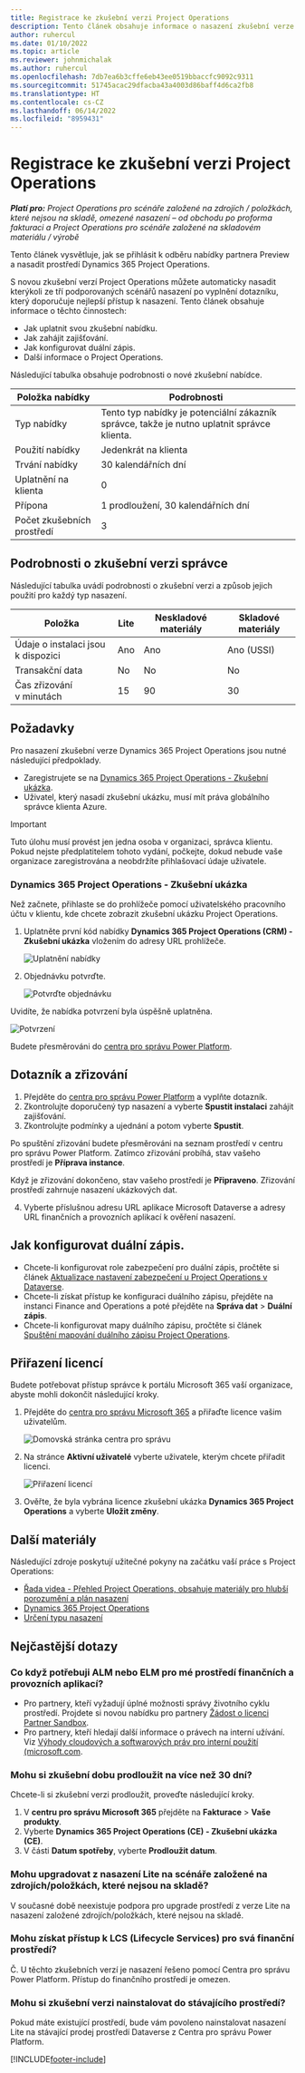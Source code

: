 ```yaml
---
title: Registrace ke zkušební verzi Project Operations
description: Tento článek obsahuje informace o nasazení zkušební verze Dynamics 365 Project Operations.
author: ruhercul
ms.date: 01/10/2022
ms.topic: article
ms.reviewer: johnmichalak
ms.author: ruhercul
ms.openlocfilehash: 7db7ea6b3cffe6eb43ee0519bbaccfc9092c9311
ms.sourcegitcommit: 51745acac29dfacba43a4003d86baff4d6ca2fb8
ms.translationtype: HT
ms.contentlocale: cs-CZ
ms.lasthandoff: 06/14/2022
ms.locfileid: "8959431"
---
```

# <a name="sign-up-for-project-operations-trials"></a>Registrace ke zkušební verzi Project Operations 

_**Platí pro:** Project Operations pro scénáře založené na zdrojích / položkách, které nejsou na skladě, omezené nasazení – od obchodu po proforma fakturaci a Project Operations pro scénáře založené na skladovém materiálu / výrobě_ 



Tento článek vysvětluje, jak se přihlásit k odběru nabídky partnera Preview a nasadit prostředí Dynamics 365 Project Operations.

S novou zkušební verzí Project Operations můžete automaticky nasadit kterýkoli ze tří podporovaných scénářů nasazení po vyplnění dotazníku, který doporučuje nejlepší přístup k nasazení. Tento článek obsahuje informace o těchto činnostech:

- Jak uplatnit svou zkušební nabídku.
- Jak zahájit zajišťování.
- Jak konfigurovat duální zápis.
- Další informace o Project Operations. 

Následující tabulka obsahuje podrobnosti o nové zkušební nabídce.

| **Položka nabídky**               | **Podrobnosti**                                  |
|------------------------------|----------------------------------------------|
| Typ nabídky                   | Tento typ nabídky je potenciální zákazník správce, takže je nutno uplatnit správce klienta. |
| Použití nabídky                    | Jedenkrát na klienta                          |
| Trvání nabídky               | 30 kalendářních dní                             |
| Uplatnění na klienta       | 0                                            |
| Přípona                    | 1 prodloužení, 30 kalendářních dní               |
| Počet zkušebních prostředí | 3                                            |


## <a name="admin-trial-details"></a>Podrobnosti o zkušební verzi správce
Následující tabulka uvádí podrobnosti o zkušební verzi a způsob jejich použití pro každý typ nasazení.

| **Položka**                      | **Lite**                                     | **Neskladové materiály** | **Skladové materiály** |
|-------------------------------|----------------------------------------------|---------------------------|-----------------------|
| Údaje o instalaci jsou k dispozici           | Ano                                          | Ano                       | Ano (USSI)            |
| Transakční data            | No                                           | No                        | No                    |
| Čas zřizování v minutách  | 15                                           | 90                        | 30                    |
 
## <a name="prerequisites"></a>Požadavky
Pro nasazení zkušební verze Dynamics 365 Project Operations jsou nutné následující předpoklady.

- Zaregistrujete se na [Dynamics 365 Project Operations - Zkušební ukázka](https://www.aka.ms/try-po).
- Uživatel, který nasadí zkušební ukázku, musí mít práva globálního správce klienta Azure.

> [!IMPORTANT]
> Tuto úlohu musí provést jen jedna osoba v organizaci, správca klientu. Pokud nejste předplatitelem tohoto vydání, počkejte, dokud nebude vaše organizace zaregistrována a neobdržíte přihlašovací údaje uživatele.

### <a name="dynamics-365-project-operations---preview-trial"></a>Dynamics 365 Project Operations - Zkušební ukázka 

Než začnete, přihlaste se do prohlížeče pomocí uživatelského pracovního účtu v klientu, kde chcete zobrazit zkušební ukázku Project Operations.

1. Uplatněte první kód nabídky **Dynamics 365 Project Operations (CRM) - Zkušební ukázka** vložením do adresy URL prohlížeče.

    ![Uplatnění nabídky](./media/16RedeemFirstOfferNew.png)

2. Objednávku potvrďte.

    ![Potvrďte objednávku](./media/17ConfirmOrderNew.png)

  Uvidíte, že nabídka potvrzení byla úspěšně uplatněna.

   ![Potvrzení](./media/18OrderConfirmationNew.png)

  Budete přesměrováni do [centra pro správu Power Platform](https://admin.powerplatform.microsoft.com/projectoperationstrial).

## <a name="questionnaire-and-provisioning"></a>Dotazník a zřizování

1.  Přejděte do [centra pro správu Power Platform](https://admin.powerplatform.com/projectoperationstrial) a vyplňte dotazník.  
2.  Zkontrolujte doporučený typ nasazení a vyberte **Spustit instalaci** zahájit zajišťování.
3.  Zkontrolujte podmínky a ujednání a potom vyberte **Spustit**.

   Po spuštění zřizování budete přesměrováni na seznam prostředí v centru pro správu Power Platform. Zatímco zřizování probíhá, stav vašeho prostředí je **Příprava instance**.
 
  Když je zřizování dokončeno, stav vašeho prostředí je **Připraveno**. Zřizování prostředí zahrnuje nasazení ukázkových dat.
 
4.  Vyberte příslušnou adresu URL aplikace Microsoft Dataverse a adresy URL finančních a provozních aplikací k ověření nasazení.

## <a name="configuring-dual-write"></a>Jak konfigurovat duální zápis.
- Chcete-li konfigurovat role zabezpečení pro duální zápis, pročtěte si článek [Aktualizace nastavení zabezpečení u Project Operations v Dataverse](resource-provision-new-environment.md#update-security-settings-on-project-operations-on-dataverse).
- Chcete-li získat přístup ke konfiguraci duálního zápisu, přejděte na instanci Finance and Operations a poté přejděte na **Správa dat** > **Duální zápis**.
- Chcete-li konfigurovat mapy duálního zápisu, pročtěte si článek [Spuštění mapování duálního zápisu Project Operations](resource-provision-new-environment.md#run-project-operations-dual-write-maps).

## <a name="assign-licenses"></a>Přiřazení licencí

Budete potřebovat přístup správce k portálu Microsoft 365 vaší organizace, abyste mohli dokončit následující kroky.

1. Přejděte do [centra pro správu Microsoft 365](https://portal.office.com/) a přiřaďte licence vašim uživatelům.

   ![Domovská stránka centra pro správu](./media/14AdminPortal.png)

2. Na stránce **Aktivní uživatelé** vyberte uživatele, kterým chcete přiřadit licenci.

   ![Přiřazení licencí](./media/15AssignLicenses.png)

3. Ověřte, že byla vybrána licence zkušební ukázka **Dynamics 365 Project Operations** a vyberte **Uložit změny**.

## <a name="additional-resources"></a>Další materiály

Následující zdroje poskytují užitečné pokyny na začátku vaší práce s Project Operations:

- [Řada videa - Přehled Project Operations, obsahuje materiály pro hlubší porozumění a plán nasazení](https://youtube.com/playlist?list=PLcakwueIHoT_LJ3Fr1tHnkPk5lioqE6uH)
- [Dynamics 365 Project Operations](/learn/modules/examine-dynamics-365-project-operations/)
- [Určení typu nasazení](determine-deployment-type.md)

## <a name="frequently-asked-questions"></a>Nejčastější dotazy

### <a name="what-if-i-require-alm-or-elm-for-my-finance-and-operations-apps-environment"></a>Co když potřebuji ALM nebo ELM pro mé prostředí finančních a provozních aplikací?

- Pro partnery, kteří vyžadují úplné možnosti správy životního cyklu prostředí. Projdete si novou nabídku pro partnery [Žádost o licenci Partner Sandbox](https://experience.dynamics.com/requestlicense). 
- Pro partnery, kteří hledají další informace o právech na interní užívání. Viz [Výhody cloudových a softwarových práv pro interní použití (microsoft.com](https://partner.microsoft.com/membership/internal-use-software).

### <a name="can-i-extend-my-trial-beyond-30-days"></a>Mohu si zkušební dobu prodloužit na více než 30 dní?
Chcete-li si zkušební verzi prodloužit, proveďte následující kroky.

1. V **centru pro správu Microsoft 365** přejděte na **Fakturace** > **Vaše produkty**.
2. Vyberte **Dynamics 365 Project Operations (CE) - Zkušební ukázka (CE)**.
3. V části **Datum spotřeby**, vyberte **Prodloužit datum**.

### <a name="can-i-upgrade-from-the-lite-deployment-to-the-resourcenon-stocked-based-scenario-deployment"></a>Mohu upgradovat z nasazení Lite na scénáře založené na zdrojích/položkách, které nejsou na skladě?
V současné době neexistuje podpora pro upgrade prostředí z verze Lite na nasazení založené zdrojích/položkách, které nejsou na skladě.

### <a name="can-i-access-lifecycle-services-lcs-for-my-finance-environments"></a>Mohu získat přístup k LCS (Lifecycle Services) pro svá finanční prostředí?  
Č. U těchto zkušebních verzí je nasazení řešeno pomocí Centra pro správu Power Platform. Přístup do finančního prostředí je omezen.

### <a name="can-i-install-my-trial-on-an-existing-environment"></a>Mohu si zkušební verzi nainstalovat do stávajícího prostředí?
Pokud máte existující prostředí, bude vám povoleno nainstalovat nasazení Lite na stávající prodej prostředí Dataverse z Centra pro správu Power Platform.

[!INCLUDE[footer-include](../includes/footer-banner.md)]
